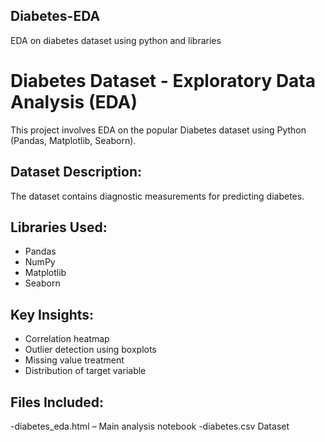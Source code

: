 ## Diabetes-EDA
EDA on diabetes dataset using python and libraries

# Diabetes Dataset - Exploratory Data Analysis (EDA)

This project involves EDA on the popular Diabetes dataset using Python (Pandas, Matplotlib, Seaborn).

##  Dataset Description:
The dataset contains diagnostic measurements for predicting diabetes.

##  Libraries Used:
- Pandas
- NumPy
- Matplotlib
- Seaborn

## Key Insights:
- Correlation heatmap
- Outlier detection using boxplots
- Missing value treatment
- Distribution of target variable

## Files Included:
-diabetes_eda.html – Main analysis notebook
-diabetes.csv Dataset

